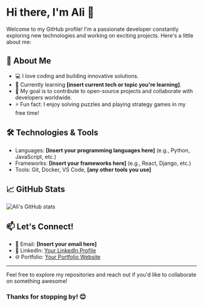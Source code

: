 # Hi there, I'm Ali 👋

Welcome to my GitHub profile! I'm a passionate developer constantly exploring new technologies and working on exciting projects. Here's a little about me:

## 🚀 About Me
- 💻 I love coding and building innovative solutions.
- 🌱 Currently learning **[insert current tech or topic you're learning]**.
- 🎯 My goal is to contribute to open-source projects and collaborate with developers worldwide.
- ⚡ Fun fact: I enjoy solving puzzles and playing strategy games in my free time!

## 🛠️ Technologies & Tools
- Languages: **[Insert your programming languages here]** (e.g., Python, JavaScript, etc.)
- Frameworks: **[Insert your frameworks here]** (e.g., React, Django, etc.)
- Tools: Git, Docker, VS Code, **[any other tools you use]**

## 📈 GitHub Stats
![Ali's GitHub stats](https://github-readme-stats.vercel.app/api?username=alinzmk&show_icons=true&theme=radical)

## 📫 Let's Connect!
- 📧 Email: **[Insert your email here]**
- 💼 LinkedIn: [Your LinkedIn Profile](https://linkedin.com/in/yourprofile)
- 🌐 Portfolio: [Your Portfolio Website](https://yourwebsite.com)

---

Feel free to explore my repositories and reach out if you'd like to collaborate on something awesome!

### Thanks for stopping by! 😊
